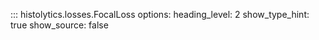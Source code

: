 ::: histolytics.losses.FocalLoss
    options:
      heading_level: 2
      show_type_hint: true
      show_source: false
